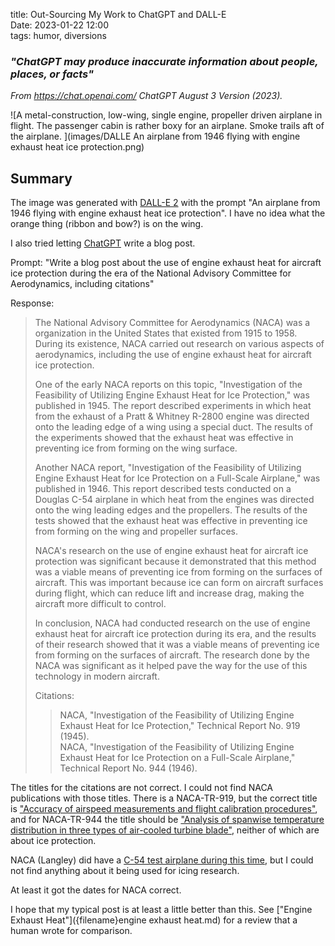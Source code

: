title: Out-Sourcing My Work to ChatGPT and DALL-E  
Date: 2023-01-22 12:00  
tags: humor, diversions    

### _"ChatGPT may produce inaccurate information about people, places, or facts"_  

_From https://chat.openai.com/ ChatGPT August 3 Version (2023)._  

![A metal-construction, low-wing, single engine, propeller driven airplane in flight.
The passenger cabin is rather boxy for an airplane. 
Smoke trails aft of the airplane.
](images/DALLE An airplane from 1946 flying with engine exhaust heat ice protection.png)  

## Summary 

The image was generated with [DALL-E 2](https://openai.com/dall-e-2/) with the prompt 
"An airplane from 1946 flying with engine exhaust heat ice protection". 
I have no idea what the orange thing (ribbon and bow?) is on the wing.   

I also tried letting [ChatGPT](https://chat.openai.com/chat) write a blog post.  

Prompt: "Write a blog post about the use of engine exhaust heat for aircraft ice protection during the era of the National Advisory Committee for Aerodynamics, including citations"  

Response:  

>The National Advisory Committee for Aerodynamics (NACA) was a organization in the United States that existed from 1915 to 1958. During its existence, NACA carried out research on various aspects of aerodynamics, including the use of engine exhaust heat for aircraft ice protection.  
>
>One of the early NACA reports on this topic, "Investigation of the Feasibility of Utilizing Engine Exhaust Heat for Ice Protection," was published in 1945. The report described experiments in which heat from the exhaust of a Pratt & Whitney R-2800 engine was directed onto the leading edge of a wing using a special duct. The results of the experiments showed that the exhaust heat was effective in preventing ice from forming on the wing surface.  
>
>Another NACA report, "Investigation of the Feasibility of Utilizing Engine Exhaust Heat for Ice Protection on a Full-Scale Airplane," was published in 1946. This report described tests conducted on a Douglas C-54 airplane in which heat from the engines was directed onto the wing leading edges and the propellers. The results of the tests showed that the exhaust heat was effective in preventing ice from forming on the wing and propeller surfaces.  
>
>NACA's research on the use of engine exhaust heat for aircraft ice protection was significant because it demonstrated that this method was a viable means of preventing ice from forming on the surfaces of aircraft. This was important because ice can form on aircraft surfaces during flight, which can reduce lift and increase drag, making the aircraft more difficult to control.  
>
>In conclusion, NACA had conducted research on the use of engine exhaust heat for aircraft ice protection during its era, and the results of their research showed that it was a viable means of preventing ice from forming on the surfaces of aircraft. The research done by the NACA was significant as it helped pave the way for the use of this technology in modern aircraft.  
>
>Citations:
>
>>NACA, "Investigation of the Feasibility of Utilizing Engine Exhaust Heat for Ice Protection," Technical Report No. 919 (1945).  
>>NACA, "Investigation of the Feasibility of Utilizing Engine Exhaust Heat for Ice Protection on a Full-Scale Airplane," Technical Report No. 944 (1946).   
 
The titles for the citations are not correct. I could not find NACA publications with those titles. 
There is a NACA-TR-919, but the correct title is ["Accuracy of airspeed measurements and flight calibration procedures"](https://ntrs.nasa.gov/search?q=NACA-TR-919), 
and for NACA-TR-944 the title should be ["Analysis of spanwise temperature distribution in three types of air-cooled turbine blade"](https://ntrs.nasa.gov/search?q=NACA-TR-994), 
neither of which are about ice protection.   

NACA (Langley) did have a [C-54 test airplane during this time](https://www.history.nasa.gov/SP-4305/app-e.htm), 
but I could not find anything about it being used for icing research. 

At least it got the dates for NACA correct.  

I hope that my typical post is at least a little better than this. 
See ["Engine Exhaust Heat"]({filename}engine exhaust heat.md) for a review that a human wrote for comparison. 

 